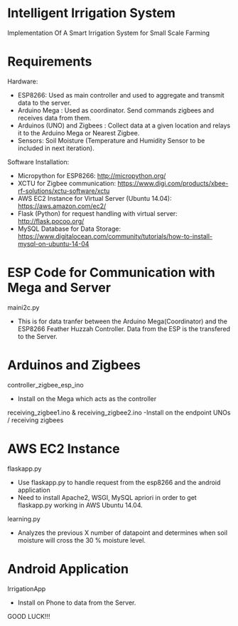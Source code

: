 # Intelligent Irrigation System
Implementation Of A Smart Irrigation System for Small  Scale Farming

# Requirements 
Hardware:
- ESP8266: Used as main controller and used to aggregate and transmit data to the server.
- Arduino Mega : Used as coordinator. Send commands zigbees and receives data from them.
- Arduinos (UNO) and Zigbees : Collect data at a given location and relays it to the Arduino Mega or Nearest Zigbee.
- Sensors: Soil Moisture (Temperature and Humidity Sensor to be included in next iteration).

Software Installation: 
- Micropython for ESP8266: http://micropython.org/
- XCTU for Zigbee communication: https://www.digi.com/products/xbee-rf-solutions/xctu-software/xctu
- AWS  EC2 Instance for Virtual Server (Ubuntu 14.04): https://aws.amazon.com/ec2/
- Flask (Python) for request handling with virtual server: http://flask.pocoo.org/
- MySQL Database for Data Storage: https://www.digitalocean.com/community/tutorials/how-to-install-mysql-on-ubuntu-14-04




# ESP Code for Communication with Mega and Server
maini2c.py
- This is for data tranfer between the Arduino Mega(Coordinator) and the ESP8266  Feather Huzzah Controller. Data from the ESP is the transfered to the Server.

# Arduinos and Zigbees
controller_zigbee_esp_ino
- Install on the Mega which acts as the controller

receiving_zigbee1.ino & receiving_zigbee2.ino
-Install on the endpoint UNOs / receiving zigbees

# AWS EC2 Instance
flaskapp.py
- Use flaskapp.py to handle request from the esp8266 and the android application
- Need to install Apache2, WSGI, MySQL apriori in order to get flaskapp.py working in AWS Ubuntu 14.04.

learning.py
- Analyzes the previous X number of datapoint and determines when soil moisture will cross the 30 % moisture level.

# Android Application
IrrigationApp
- Install on Phone to data from the Server.

GOOD LUCK!!!
